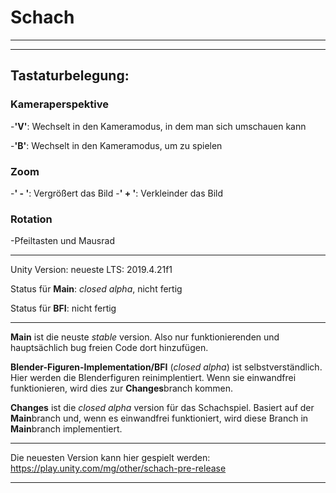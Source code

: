 # Schach
***
***

## **Tastaturbelegung:**
### Kameraperspektive
  -**'V'**:   Wechselt in den Kameramodus, in dem man sich umschauen kann
  
  -**'B'**:   Wechselt in den Kameramodus, um zu spielen
  
### Zoom
  -**' - '**:   Vergrößert das Bild
  -**' + '**:   Verkleinder das Bild
  
### Rotation
  -Pfeiltasten und Mausrad

***

Unity Version: neueste LTS: 2019.4.21f1

Status für **Main**: *closed alpha*, nicht fertig

Status für **BFI**: nicht fertig

***

**Main** ist die neuste *stable* version. Also nur funktionierenden und hauptsächlich bug freien Code dort hinzufügen.

**Blender-Figuren-Implementation/BFI** (*closed alpha*) ist selbstverständlich. Hier werden die Blenderfiguren reinimplentiert. Wenn sie einwandfrei funktionieren, wird dies zur **Changes**branch kommen.

**Changes** ist die *closed alpha* version für das Schachspiel. Basiert auf der **Main**branch und, wenn es einwandfrei funktioniert, wird diese Branch in **Main**branch implementiert.

***

Die neuesten Version kann hier gespielt werden:
https://play.unity.com/mg/other/schach-pre-release

***
